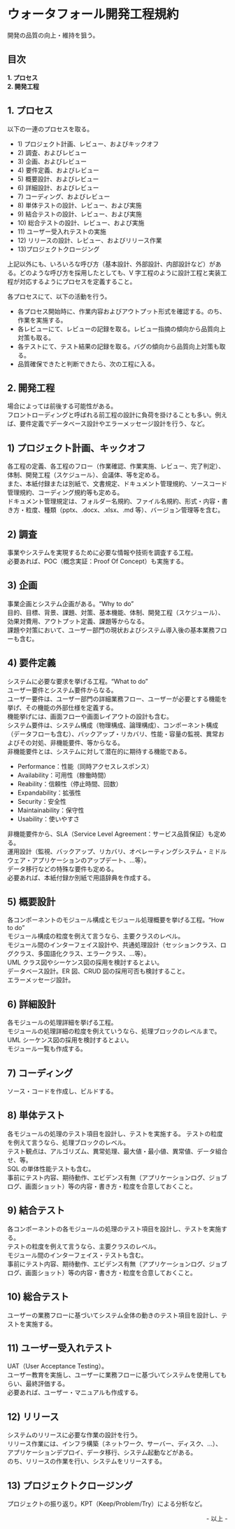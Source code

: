 # ウォータフォール開発工程規約

開発の品質の向上・維持を狙う。<br>

## 目次

**1\. プロセス**<br>
**2\. 開発工程**<br>

## 1. プロセス

以下の一連のプロセスを取る。

* 1\) プロジェクト計画、レビュー、およびキックオフ
* 2\) 調査、およびレビュー
* 3\) 企画、およびレビュー
* 4\) 要件定義、およびレビュー
* 5\) 概要設計、およびレビュー
* 6\) 詳細設計、およびレビュー
* 7\) コーディング、およびレビュー
* 8\) 単体テストの設計、レビュー、および実施
* 9\) 結合テストの設計、レビュー、および実施
* 10\) 総合テストの設計、レビュー、および実施
* 11\) ユーザー受入れテストの実施
* 12\) リリースの設計、レビュー、およびリリース作業
* 13\)プロジェクトクロージング

上記以外にも、いろいろな呼び方（基本設計、外部設計、内部設計など）がある。どのような呼び方を採用したとしても、V 字工程のように設計工程と実装工程が対応するようにプロセスを定義すること。<br>

各プロセスにて、以下の活動を行う。<br>

* 各プロセス開始時に、作業内容およびアウトプット形式を確認する。のち、作業を実施する。
* 各レビューにて、レビューの記録を取る。レビュー指摘の傾向から品質向上対策も取る。
* 各テストにて、テスト結果の記録を取る。バグの傾向から品質向上対策も取る。
* 品質確保できたと判断できたら、次の工程に入る。

## 2. 開発工程

場合によっては前後する可能性がある。<br>
フロントローディングと呼ばれる前工程の設計に負荷を掛けることも多い。例えば、要件定義でデータベース設計やエラーメッセージ設計を行う、など。<br>

## 1) プロジェクト計画、キックオフ

各工程の定義、各工程のフロー（作業確認、作業実施、レビュー、完了判定）、体制、開発工程（スケジュール）、会議体、等を定める。<br>
また、本紙付録または別紙で、文書規定、ドキュメント管理規約、ソースコード管理規約、コーディング規約等も定める。<br>
ドキュメント管理規定は、フォルダー名規約、ファイル名規約、形式・内容・書き方・粒度、種類（pptx、.docx、.xlsx、.md 等）、バージョン管理等を含む。<br>

## 2) 調査

事業やシステムを実現するために必要な情報や技術を調査する工程。<br>
必要あれば、POC（概念実証：Proof Of Concept）も実施する。<br>

## 3) 企画

事業企画とシステム企画がある。“Why to do”<br>
目的、目標、背景、課題、対策、基本機能、体制、開発工程（スケジュール）、効果対費用、アウトプット定義、課題等からなる。<br>
課題や対策において、ユーザー部門の現状およびシステム導入後の基本業務フローも含む。

## 4) 要件定義

システムに必要な要求を挙げる工程。“What to do”<br>
ユーザー要件とシステム要件からなる。<br>
ユーザー要件は、ユーザー部門の詳細業務フロー、ユーザーが必要とする機能を挙げ、その機能の外部仕様を定義する。<br>
機能挙げには、画面フローや画面レイアウトの設計も含む。<br>
システム要件は、システム構成（物理構成、論理構成）、コンポーネント構成（データフローも含む）、バックアップ・リカバリ、性能・容量の監視、異常およびその対処、非機能要件、等からなる。<br>
非機能要件とは、システムに対して潜在的に期待する機能である。<br>

* Performance：性能（同時アクセスレスポンス）
* Availability：可用性（稼働時間）
* Reability：信頼性（停止時間、回数）
* Expandability：拡張性
* Security：安全性
* Maintainability：保守性
* Usability：使いやすさ

非機能要件から、SLA（Service Level Agreement：サービス品質保証）も定める。<br>
運用設計（監視、バックアップ、リカバリ、オペレーティングシステム・ミドルウェア・アプリケーションのアップデート、...等）。<br>
データ移行などの特殊な要件も定める。<br>
必要あれば、本紙付録か別紙で用語辞典を作成する。<br>

## 5) 概要設計

各コンポーネントのモジュール構成とモジュール処理概要を挙げる工程。“How to do”<br>
モジュール構成の粒度を例えて言うなら、主要クラスのレベル。<br>
モジュール間のインターフェイス設計や、共通処理設計（セッションクラス、ログクラス、多国語化クラス、エラークラス、...等）。<br>
UML クラス図やシーケンス図の採用を検討するとよい。<br>
データベース設計。ER 図、CRUD 図の採用可否も検討すること。<br>
エラーメッセージ設計。<br>

## 6) 詳細設計

各モジュールの処理詳細を挙げる工程。<br>
モジュールの処理詳細の粒度を例えていうなら、処理ブロックのレベルまで。<br>
UML シーケンス図の採用を検討するとよい。<br>
モジュール一覧も作成する。<br>

## 7) コーディング

ソース・コードを作成し、ビルドする。<br>

## 8) 単体テスト

各モジュールの処理のテスト項目を設計し、テストを実施する。
テストの粒度を例えて言うなら、処理ブロックのレベル。<br>
テスト観点は、アルゴリズム、異常処理、最大値・最小値、異常値、データ組合せ、等。<br>
SQL の単体性能テストも含む。<br>
事前にテスト内容、期待動作、エビデンス有無（アプリケーションログ、ジョブログ、画面ショット）等の内容・書き方・粒度を合意しておくこと。<br>

## 9) 結合テスト

各コンポーネントの各モジュールの処理のテスト項目を設計し、テストを実施する。<br>
テストの粒度を例えて言うなら、主要クラスのレベル。<br>
モジュール間のインターフェイス・テストも含む。<br>
事前にテスト内容、期待動作、エビデンス有無（アプリケーションログ、ジョブログ、画面ショット）等の内容・書き方・粒度を合意しておくこと。<br>

## 10) 総合テスト

ユーザーの業務フローに基づいてシステム全体の動きのテスト項目を設計し、テストを実施する。<br>

## 11) ユーザー受入れテスト

UAT（User Acceptance Testing）。<br>
ユーザー教育を実施し、ユーザーに業務フローに基づいてシステムを使用してもらい、最終評価する。<br>
必要あれば、ユーザー・マニュアルも作成する。<br>

## 12) リリース

システムのリリースに必要な作業の設計を行う。<br>
リリース作業には、インフラ構築（ネットワーク、サーバー、ディスク、...）、アプリケーションデプロイ、データ移行、システム起動などがある。<br>
のち、リリースの作業を行い、システムをリリースする。<br>

## 13) プロジェクトクロージング

プロジェクトの振り返り。KPT（Keep/Problem/Try）による分析など。<br>


<div style="text-align: right;">- 以上 -</div>
